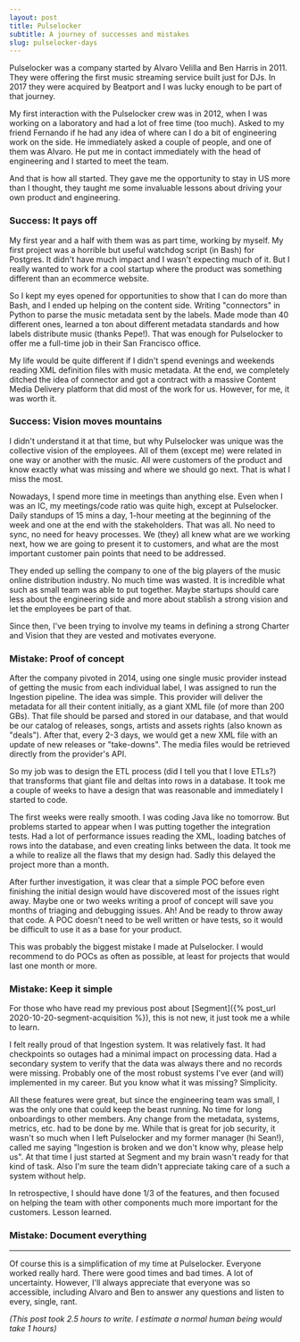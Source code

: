 ```yaml
---
layout: post
title: Pulselocker
subtitle: A journey of successes and mistakes
slug: pulselocker-days
---
```



Pulselocker was a company started by Alvaro Velilla and Ben Harris in 2011. They were offering the
first music streaming service built just for DJs. In 2017 they were acquired by Beatport and I was
lucky enough to be part of that journey.

My first interaction with the Pulselocker crew was in 2012, when I was working on a laboratory and had
a lot of free time (too much). Asked to my friend Fernando if he had any idea of where can I do a bit of
engineering work on the side. He immediately asked a couple of people, and one of them was Alvaro.
He put me in contact immediately with the head of engineering and I started to meet the team.

And that is how all started. They gave me the opportunity to stay in US more than I thought, they
taught me some invaluable lessons about driving your own product and engineering.


### Success: It pays off

My first year and a half with them was as part time, working by myself. My first project was a
horrible but useful watchdog script (in Bash) for Postgres. It didn't have much impact and I wasn't
expecting much of it. But I really wanted to work for a cool startup where the product was something
different than an ecommerce website. 

So I kept my eyes opened for opportunities to show that I can do more than Bash, and I ended up
helping on the content side. Writing "connectors" in Python to parse the music metadata sent by the
labels. Made mode than 40 different ones, learned a ton about different metadata
standards and how labels distribute music (thanks Pepe!). That was enough for Pulselocker to offer
me a full-time job in their San Francisco office.

My life would be quite different if I didn't spend evenings and weekends reading XML definition files
with music metadata. At the end, we completely ditched the idea of connector and got a contract with
a massive Content Media Delivery platform that did most of the work for us. However, for me, it was
worth it.


### Success: Vision moves mountains

I didn't understand it at that time, but why Pulselocker was unique was the collective vision of the
employees. All of them (except me) were related in one way or another with the music. All were
customers of the product and know exactly what was missing and where we should go next. That is
what I miss the most.

Nowadays, I spend more time in meetings than anything else. Even when I was an IC, my meetings/code
ratio was quite high, except at Pulselocker. Daily standups of 15 mins a day, 1-hour meeting at the
beginning of the week and one at the end with the stakeholders. That was all. No need to sync, no
need for heavy processes. We (they) all knew what are we working next, how we are going to present
it to customers, and what are the most important customer pain points that need to be addressed.

They ended up selling the company to one of the big players of the music online distribution
industry. No much time was wasted. It is incredible what such as small team was able to put
together. Maybe startups should care less about the engineering side and more about stablish a
strong vision and let the employees be part of that.

Since then, I've been trying to involve my teams in defining a strong Charter and Vision that
they are vested and motivates everyone.


### Mistake: Proof of concept

After the company pivoted in 2014, using one single music provider instead of getting the music from
each individual label, I was assigned to run the Ingestion pipeline. The idea was simple. This
provider will deliver the metadata for all their content initially, as a giant XML file (of more
than 200 GBs). That file should be parsed and stored in our database, and that would be our catalog
of releases, songs, artists and assets rights (also known as "deals"). After that, every 2-3 days,
we would get a new XML file with an update of new releases or "take-downs". The media files would be
retrieved directly from the provider's API.

So my job was to design the ETL process (did I tell you that I love ETLs?) that transforms that
giant file and deltas into rows in a database. It took me a couple of weeks to have a design that
was reasonable and immediately I started to code.

The first weeks were really smooth. I was coding Java like no tomorrow. But problems started to
appear when I was putting together the integration tests. Had a lot of performance issues reading
the XML, loading batches of rows into the database, and even creating links between the data. It
took me a while to realize all the flaws that my design had. Sadly this delayed the project more
than a month.

After further investigation, it was clear that a simple POC before even finishing the initial design
would have discovered most of the issues right away. Maybe one or two weeks writing a proof of
concept will save you months of triaging and debugging issues. Ah! And be ready to throw away that
code. A POC doesn't need to be well written or have tests, so it would be difficult to use it as a
base for your product.

This was probably the biggest mistake I made at Pulselocker. I would recommend to do POCs as often
as possible, at least for projects that would last one month or more.


### Mistake: Keep it simple

For those who have read my previous post about [Segment]({% post_url 2020-10-20-segment-acquisition %}),
this is not new, it just took me a while to learn. 

I felt really proud of that Ingestion system. It was relatively fast. It had checkpoints so outages
had a minimal impact on processing data. Had a secondary system to verify that the data was always
there and no records were missing. Probably one of the most robust systems I've ever (and will)
implemented in my career. But you know what it was missing? Simplicity.

All these features were great, but since the engineering team was small, I was the only one that
could keep the beast running. No time for long onboardings to other members. Any change from the
metadata, systems, metrics, etc. had to be done by me. While that is great for job security, it
wasn't so much when I left Pulselocker and my former manager (hi Sean!), called me saying "Ingestion is
broken and we don't know why, please help us". At that time I just started at Segment and my brain wasn't
ready for that kind of task. Also I'm sure the team didn't appreciate taking care of a such a system
without help.

In retrospective, I should have done 1/3 of the features, and then focused on helping the team with
other components much more important for the customers. Lesson learned.


### Mistake: Document everything


---

Of course this is a simplification of my time at Pulselocker. Everyone worked really hard. There
were good times and bad times. A lot of uncertainty. However, I'll always appreciate that everyone
was so accessible, including Alvaro and Ben to answer any questions and listen to every, single,
rant.

_(This post took 2.5 hours to write. I estimate a normal human being would take 1 hours)_
